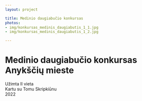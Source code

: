 ```yaml
---
layout: project

title: Medinio daugiabučio konkursas
photos:
- img/konkursas_medinis_daugiabutis_1_1.jpg
- img/konkursas_medinis_daugiabutis_1_2.jpg

---
```

<h1>Medinio daugiabučio konkursas Anykščių mieste</h1>
<p>Užimta II vieta<br/>Kartu su Tomu Skripkiūnu<br/>2022</p>
